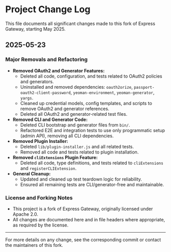 # Project Change Log

This file documents all significant changes made to this fork of Express Gateway, starting May 2025.

## 2025-05-23

### Major Removals and Refactoring

- **Removed OAuth2 and Generator Features:**
  - Deleted all code, configuration, and tests related to OAuth2 policies and generators.
  - Uninstalled and removed dependencies: `oauth2orize`, `passport-oauth2-client-password`, `yeoman-environment`, `yeoman-generator`, `yargs`.
  - Cleaned up credential models, config templates, and scripts to remove OAuth2 and generator references.
  - Deleted all OAuth2 and generator-related test files.
- **Removed CLI and Generator Code:**
  - Deleted CLI bootstrap and generator files from `bin/`.
  - Refactored E2E and integration tests to use only programmatic setup (admin API), removing all CLI dependencies.
- **Removed Plugin Installer:**
  - Deleted `lib/plugin-installer.js` and all related tests.
  - Removed all code and tests related to plugin installation.
- **Removed `cliExtensions` Plugin Feature:**
  - Deleted all code, type definitions, and tests related to `cliExtensions` and `registerCLIExtension`.
- **General Cleanup:**
  - Updated and cleaned up test teardown logic for reliability.
  - Ensured all remaining tests are CLI/generator-free and maintainable.

### License and Forking Notes

- This project is a fork of Express Gateway, originally licensed under Apache 2.0.
- All changes are documented here and in file headers where appropriate, as required by the license.

---

For more details on any change, see the corresponding commit or contact the maintainers of this fork.
